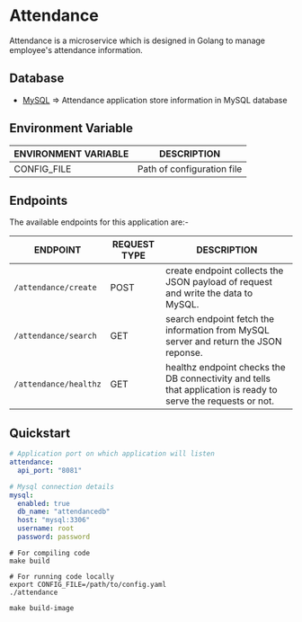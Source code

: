 # Attendance

Attendance is a microservice which is designed in Golang to manage employee's attendance information.

## Database

- [MySQL](../mysql) => Attendance application store information in MySQL database

## Environment Variable

|**ENVIRONMENT VARIABLE**|**DESCRIPTION**|
|------------------------|---------------|
| CONFIG_FILE | Path of configuration file |

## Endpoints

The available endpoints for this application are:-

|**ENDPOINT**|**REQUEST TYPE**|**DESCRIPTION**|
|------------|----------------|---------------|
| `/attendance/create` | POST | create endpoint collects the JSON payload of request and write the data to MySQL. |
| `/attendance/search` | GET | search endpoint fetch the information from MySQL server and return the JSON reponse. |
| `/attendance/healthz` | GET | healthz endpoint checks the DB connectivity and tells that application is ready to serve the requests or not. |

## Quickstart

```yaml
# Application port on which application will listen
attendance:
  api_port: "8081"

# Mysql connection details
mysql:
  enabled: true
  db_name: "attendancedb"
  host: "mysql:3306"
  username: root
  password: password
```

```shell
# For compiling code
make build
```

```shell
# For running code locally
export CONFIG_FILE=/path/to/config.yaml
./attendance
```

```shell
make build-image
```
